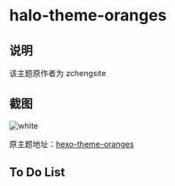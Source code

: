 # halo-theme-oranges
## 说明
该主题原作者为 zchengsite  
## 截图
![white](https://user-images.githubusercontent.com/53036149/219584270-7babc2a6-6110-405d-b29e-8107cb64cc40.png)

原主题地址：[hexo-theme-oranges](https://github.com/zchengsite/hexo-theme-oranges)

## To Do List

